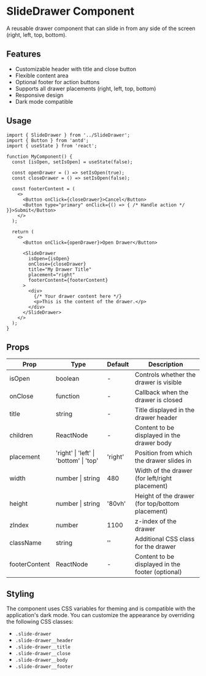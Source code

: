 # SlideDrawer Component

A reusable drawer component that can slide in from any side of the screen (right, left, top, bottom).

## Features

- Customizable header with title and close button
- Flexible content area
- Optional footer for action buttons
- Supports all drawer placements (right, left, top, bottom)
- Responsive design
- Dark mode compatible

## Usage

```tsx
import { SlideDrawer } from '../SlideDrawer';
import { Button } from 'antd';
import { useState } from 'react';

function MyComponent() {
  const [isOpen, setIsOpen] = useState(false);

  const openDrawer = () => setIsOpen(true);
  const closeDrawer = () => setIsOpen(false);

  const footerContent = (
    <>
      <Button onClick={closeDrawer}>Cancel</Button>
      <Button type="primary" onClick={() => { /* Handle action */ }}>Submit</Button>
    </>
  );

  return (
    <>
      <Button onClick={openDrawer}>Open Drawer</Button>

      <SlideDrawer
        isOpen={isOpen}
        onClose={closeDrawer}
        title="My Drawer Title"
        placement="right"
        footerContent={footerContent}
      >
        <div>
          {/* Your drawer content here */}
          <p>This is the content of the drawer.</p>
        </div>
      </SlideDrawer>
    </>
  );
}
```

## Props

| Prop | Type | Default | Description |
|------|------|---------|-------------|
| isOpen | boolean | - | Controls whether the drawer is visible |
| onClose | function | - | Callback when the drawer is closed |
| title | string | - | Title displayed in the drawer header |
| children | ReactNode | - | Content to be displayed in the drawer body |
| placement | 'right' \| 'left' \| 'bottom' \| 'top' | 'right' | Position from which the drawer slides in |
| width | number \| string | 480 | Width of the drawer (for left/right placement) |
| height | number \| string | '80vh' | Height of the drawer (for top/bottom placement) |
| zIndex | number | 1100 | z-index of the drawer |
| className | string | '' | Additional CSS class for the drawer |
| footerContent | ReactNode | - | Content to be displayed in the footer (optional) |

## Styling

The component uses CSS variables for theming and is compatible with the application's dark mode. You can customize the appearance by overriding the following CSS classes:

- `.slide-drawer`
- `.slide-drawer__header`
- `.slide-drawer__title`
- `.slide-drawer__close`
- `.slide-drawer__body`
- `.slide-drawer__footer`